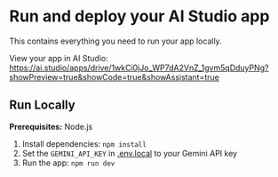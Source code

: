 # Run and deploy your AI Studio app

This contains everything you need to run your app locally.

View your app in AI Studio: https://ai.studio/apps/drive/1wkCi0jJo_WP7dA2VnZ_1gvm5qDduyPNg?showPreview=true&showCode=true&showAssistant=true

## Run Locally

**Prerequisites:**  Node.js


1. Install dependencies:
   `npm install`
2. Set the `GEMINI_API_KEY` in [.env.local](.env.local) to your Gemini API key
3. Run the app:
   `npm run dev`
